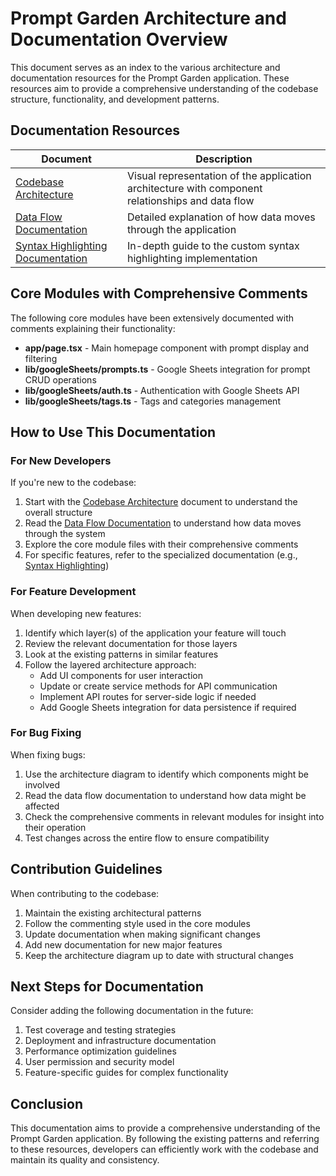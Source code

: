 # Prompt Garden Architecture and Documentation Overview

This document serves as an index to the various architecture and documentation resources for the Prompt Garden application. These resources aim to provide a comprehensive understanding of the codebase structure, functionality, and development patterns.

## Documentation Resources

| Document | Description |
|----------|-------------|
| [Codebase Architecture](./architecture/codebase-architecture.md) | Visual representation of the application architecture with component relationships and data flow |
| [Data Flow Documentation](./architecture/data-flow-documentation.md) | Detailed explanation of how data moves through the application |
| [Syntax Highlighting Documentation](./guides/syntax-highlighting-documentation.md) | In-depth guide to the custom syntax highlighting implementation |

## Core Modules with Comprehensive Comments

The following core modules have been extensively documented with comments explaining their functionality:

- **app/page.tsx** - Main homepage component with prompt display and filtering
- **lib/googleSheets/prompts.ts** - Google Sheets integration for prompt CRUD operations
- **lib/googleSheets/auth.ts** - Authentication with Google Sheets API
- **lib/googleSheets/tags.ts** - Tags and categories management

## How to Use This Documentation

### For New Developers

If you're new to the codebase:

1. Start with the [Codebase Architecture](./architecture/codebase-architecture.md) document to understand the overall structure
2. Read the [Data Flow Documentation](./architecture/data-flow-documentation.md) to understand how data moves through the system
3. Explore the core module files with their comprehensive comments
4. For specific features, refer to the specialized documentation (e.g., [Syntax Highlighting](./guides/syntax-highlighting-documentation.md))

### For Feature Development

When developing new features:

1. Identify which layer(s) of the application your feature will touch
2. Review the relevant documentation for those layers
3. Look at the existing patterns in similar features
4. Follow the layered architecture approach:
   - Add UI components for user interaction
   - Update or create service methods for API communication
   - Implement API routes for server-side logic if needed
   - Add Google Sheets integration for data persistence if required

### For Bug Fixing

When fixing bugs:

1. Use the architecture diagram to identify which components might be involved
2. Read the data flow documentation to understand how data might be affected
3. Check the comprehensive comments in relevant modules for insight into their operation
4. Test changes across the entire flow to ensure compatibility

## Contribution Guidelines

When contributing to the codebase:

1. Maintain the existing architectural patterns
2. Follow the commenting style used in the core modules
3. Update documentation when making significant changes
4. Add new documentation for new major features
5. Keep the architecture diagram up to date with structural changes

## Next Steps for Documentation

Consider adding the following documentation in the future:

1. Test coverage and testing strategies
2. Deployment and infrastructure documentation
3. Performance optimization guidelines
4. User permission and security model
5. Feature-specific guides for complex functionality

## Conclusion

This documentation aims to provide a comprehensive understanding of the Prompt Garden application. By following the existing patterns and referring to these resources, developers can efficiently work with the codebase and maintain its quality and consistency. 